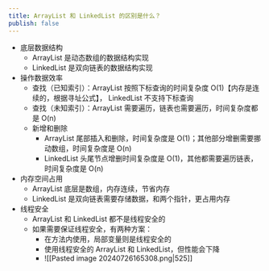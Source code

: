 ```yaml
---
title: ArrayList 和 LinkedList 的区别是什么？
publish: false
---
```


- 底层数据结构
	- ArrayList 是动态数组的数据结构实现
	- LinkedList 是双向链表的数据结构实现
- 操作数据效率
	- 查找（已知索引）：ArrayList 按照下标查询的时间复杂度 O(1)【内存是连续的，根据寻址公式】， LinkedList 不支持下标查询
	- 查找（未知索引）：ArrayList 需要遍历，链表也需要遍历，时间复杂度都是 O(n)
	- 新增和删除
		- ArrayList 尾部插入和删除，时间复杂度是 O(1)；其他部分增删需要挪动数组，时间复杂度是 O(n)
		- LinkedList 头尾节点增删时间复杂度是 O(1)，其他都需要遍历链表，时间复杂度是 O(n)
- 内存空间占用
	- ArrayList 底层是数组，内存连续，节省内存
	- LinkedList 是双向链表需要存储数据，和两个指针，更占用内存
- 线程安全
	- ArrayList 和 LinkedList 都不是线程安全的
	- 如果需要保证线程安全，有两种方案：
		- 在方法内使用，局部变量则是线程安全的
		- 使用线程安全的 ArrayList 和 LinkedList，但性能会下降
		- ![[Pasted image 20240726165308.png|525]]
